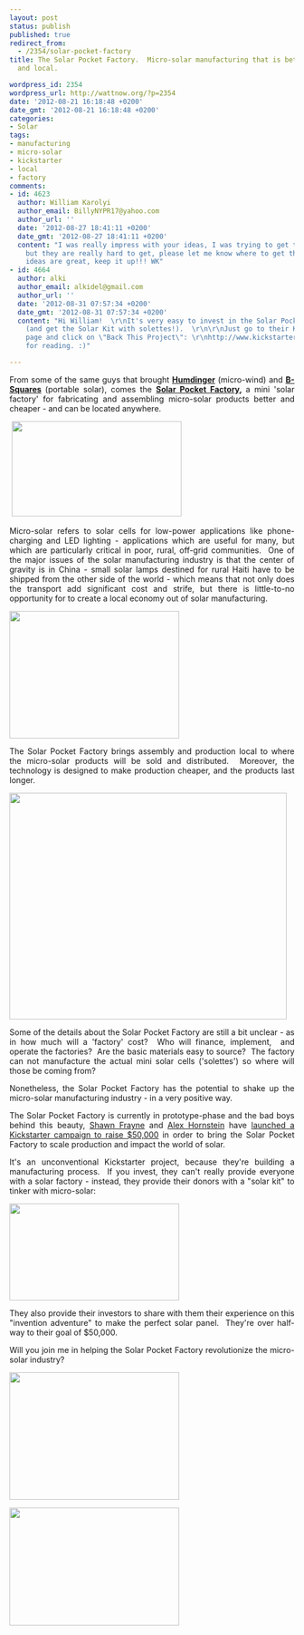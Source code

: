 ```yaml
---
layout: post
status: publish
published: true
redirect_from:
  - /2354/solar-pocket-factory
title: The Solar Pocket Factory.  Micro-solar manufacturing that is better, cheaper,
  and local.

wordpress_id: 2354
wordpress_url: http://wattnow.org/?p=2354
date: '2012-08-21 16:18:48 +0200'
date_gmt: '2012-08-21 16:18:48 +0200'
categories:
- Solar
tags:
- manufacturing
- micro-solar
- kickstarter
- local
- factory
comments:
- id: 4623
  author: William Karolyi
  author_email: BillyNYPR17@yahoo.com
  author_url: ''
  date: '2012-08-27 18:41:11 +0200'
  date_gmt: '2012-08-27 18:41:11 +0200'
  content: "I was really impress with your ideas, I was trying to get the solettes
    but they are really hard to get, please let me know where to get them from.\r\nYour
    ideas are great, keep it up!!! WK"
- id: 4664
  author: alki
  author_email: alkidel@gmail.com
  author_url: ''
  date: '2012-08-31 07:57:34 +0200'
  date_gmt: '2012-08-31 07:57:34 +0200'
  content: "Hi William!  \r\nIt's very easy to invest in the Solar Pocket Factory
    (and get the Solar Kit with solettes!).  \r\n\r\nJust go to their Kickstarter
    page and click on \"Back This Project\": \r\nhttp://www.kickstarter.com/projects/alex9000/the-solar-pocket-factory-an-invention-adventure?ref=live\r\n\r\nThanks
    for reading. :)"

---
```

<p style="text-align: justify;">From some of the same guys that brought <strong><a title="Hummm &hellip;" href="http://wattnow.org/4/hummm">Humdinger</a></strong>&nbsp;(micro-wind) and <strong><a title="B-Squares: Modular Solar Powered Electrics." href="http://wattnow.org/181/b-squares-modular-solar-powered-electrics">B-Squares</a>&nbsp;</strong>(portable solar), comes the <strong><a href="http://www.kickstarter.com/projects/alex9000/the-solar-pocket-factory-an-invention-adventure?ref=category">Solar Pocket Factory</a>,&nbsp;</strong>a mini 'solar factory' for fabricating and assembling micro-solar products better and cheaper - and can be located anywhere.</p>
<p style="text-align: justify;">&nbsp;<a href="http://www.kickstarter.com/projects/alex9000/the-solar-pocket-factory-an-invention-adventure?ref=category"><img title="solarpocketfactory_3" src="{{ 'assets/from-wordpress/uploads/2012/08/solarpocketfactory_3-300x168.png' | relative_url }}" alt="" width="300" height="168" /></a></p>
<p style="text-align: justify;">Micro-solar refers to solar cells for low-power applications like phone-charging and LED lighting - applications which are useful for many, but which are particularly critical in poor, rural, off-grid communities. &nbsp;One of the major issues of the solar manufacturing industry is that the center of gravity is in China - small solar lamps destined for rural Haiti have to be shipped from the other side of the world - which means that not only does the transport add significant cost and strife, but there is little-to-no opportunity for to create a local economy out of solar manufacturing.</p>
<p style="text-align: justify;"><a href="http://www.kickstarter.com/projects/alex9000/the-solar-pocket-factory-an-invention-adventure?ref=category"><img title="solarpocketfactory_machine" src="{{ 'assets/from-wordpress/uploads/2012/08/solarpocketfactory_machine-300x225.jpg' | relative_url }}" alt="" width="300" height="225" /></a></p>
<p style="text-align: justify;">The Solar Pocket Factory brings assembly and production local to where the micro-solar products will be sold and distributed. &nbsp;Moreover, the technology is designed to make production cheaper, and the products last longer.</p>
<p style="text-align: justify;"><a href="{{ 'assets/from-wordpress/uploads/2012/08/solarpocketfactory_compare.png' | relative_url }}"><img class="alignnone  wp-image-2361" title="solarpocketfactory_compare" src="{{ 'assets/from-wordpress/uploads/2012/08/solarpocketfactory_compare.png' | relative_url }}" alt="" width="490" height="400" /></a></p>
<p style="text-align: justify;">Some of the details about the Solar Pocket Factory are still a bit unclear - as in how much will a 'factory' cost? &nbsp;Who will finance, implement, &nbsp;and operate the factories? &nbsp;Are the basic materials easy to source? &nbsp;The factory can not manufacture the actual mini solar cells ('solettes') so where will those be coming from?</p>
<p style="text-align: justify;">Nonetheless, the Solar Pocket Factory has the potential to shake up the micro-solar manufacturing industry - in a very positive way.</p>
<p style="text-align: justify;">The Solar Pocket Factory is currently in prototype-phase and the bad boys behind this beauty, <a href="http://www.haddockinvention.com/">Shawn Frayne</a>&nbsp;and <a href="http://manilamantis.com/">Alex Hornstein</a>&nbsp;have <a href="http://www.kickstarter.com/projects/alex9000/the-solar-pocket-factory-an-invention-adventure?ref=category">launched a Kickstarter campaign to raise $50,000</a>&nbsp;in order to bring the Solar Pocket Factory to scale production and impact the world of solar.</p>
<p style="text-align: justify;">It's an unconventional Kickstarter project, because they're building a manufacturing process. &nbsp;If you invest, they can't really provide everyone with a solar factory - instead, they provide their donors with a "solar kit" to tinker with micro-solar:</p>
<p style="text-align: justify;"><a href="http://www.kickstarter.com/projects/alex9000/the-solar-pocket-factory-an-invention-adventure?ref=category"><img title="solarpocketfactory_kit" src="{{ 'assets/from-wordpress/uploads/2012/08/solarpocketfactory_kit-300x171.jpg' | relative_url }}" alt="" width="300" height="171" /></a></p>
<p style="text-align: justify;">They also provide their investors to share with them their experience on this "invention adventure" to make the perfect solar panel. &nbsp;They're over half-way to their goal of $50,000.</p>
<p style="text-align: justify;">Will you join me in helping the Solar Pocket Factory revolutionize the micro-solar industry?</p>
<p style="text-align: justify;"><a href="http://www.kickstarter.com/projects/alex9000/the-solar-pocket-factory-an-invention-adventure?ref=category"><img class="alignnone size-medium wp-image-2357" title="solarpocketfactory_moto" src="{{ 'assets/from-wordpress/uploads/2012/08/solarpocketfactory_moto1-300x225.jpg' | relative_url }}" alt="" width="300" height="225" /></a></p>
<p style="text-align: justify;"><a href="http://www.kickstarter.com/projects/alex9000/the-solar-pocket-factory-an-invention-adventure?ref=category"><img class="alignnone size-medium wp-image-2360" title="solarpocketfactory_2" src="{{ 'assets/from-wordpress/uploads/2012/08/solarpocketfactory_2-300x208.png' | relative_url }}" alt="" width="300" height="208" /></a></p>
<p style="text-align: justify;">&nbsp;</p>

